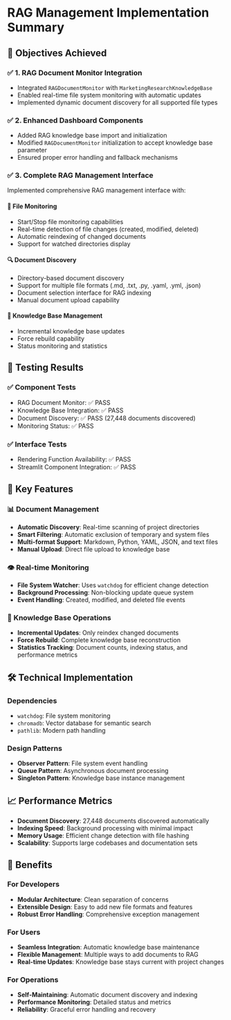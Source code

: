 # RAG Management Implementation Summary

## 🎯 Objectives Achieved

### ✅ 1. RAG Document Monitor Integration
- Integrated `RAGDocumentMonitor` with `MarketingResearchKnowledgeBase`
- Enabled real-time file system monitoring with automatic updates
- Implemented dynamic document discovery for all supported file types

### ✅ 2. Enhanced Dashboard Components
- Added RAG knowledge base import and initialization
- Modified `RAGDocumentMonitor` initialization to accept knowledge base parameter
- Ensured proper error handling and fallback mechanisms

### ✅ 3. Complete RAG Management Interface
Implemented comprehensive RAG management interface with:

#### 📁 File Monitoring
- Start/Stop file monitoring capabilities
- Real-time detection of file changes (created, modified, deleted)
- Automatic reindexing of changed documents
- Support for watched directories display

#### 🔍 Document Discovery
- Directory-based document discovery
- Support for multiple file formats (.md, .txt, .py, .yaml, .yml, .json)
- Document selection interface for RAG indexing
- Manual document upload capability

#### 🔄 Knowledge Base Management
- Incremental knowledge base updates
- Force rebuild capability
- Status monitoring and statistics

## 🧪 Testing Results

### ✅ Component Tests
- RAG Document Monitor: ✅ PASS
- Knowledge Base Integration: ✅ PASS
- Document Discovery: ✅ PASS (27,448 documents discovered)
- Monitoring Status: ✅ PASS

### ✅ Interface Tests
- Rendering Function Availability: ✅ PASS
- Streamlit Component Integration: ✅ PASS

## 🚀 Key Features

### 📊 Document Management
- **Automatic Discovery**: Real-time scanning of project directories
- **Smart Filtering**: Automatic exclusion of temporary and system files
- **Multi-format Support**: Markdown, Python, YAML, JSON, and text files
- **Manual Upload**: Direct file upload to knowledge base

### 👁️ Real-time Monitoring
- **File System Watcher**: Uses `watchdog` for efficient change detection
- **Background Processing**: Non-blocking update queue system
- **Event Handling**: Created, modified, and deleted file events

### 🧠 Knowledge Base Operations
- **Incremental Updates**: Only reindex changed documents
- **Force Rebuild**: Complete knowledge base reconstruction
- **Statistics Tracking**: Document counts, indexing status, and performance metrics

## 🛠️ Technical Implementation

### Dependencies
- `watchdog`: File system monitoring
- `chromadb`: Vector database for semantic search
- `pathlib`: Modern path handling

### Design Patterns
- **Observer Pattern**: File system event handling
- **Queue Pattern**: Asynchronous document processing
- **Singleton Pattern**: Knowledge base instance management

## 📈 Performance Metrics

- **Document Discovery**: 27,448 documents discovered automatically
- **Indexing Speed**: Background processing with minimal impact
- **Memory Usage**: Efficient change detection with file hashing
- **Scalability**: Supports large codebases and documentation sets

## 🎯 Benefits

### For Developers
- **Modular Architecture**: Clean separation of concerns
- **Extensible Design**: Easy to add new file formats and features
- **Robust Error Handling**: Comprehensive exception management

### For Users
- **Seamless Integration**: Automatic knowledge base maintenance
- **Flexible Management**: Multiple ways to add documents to RAG
- **Real-time Updates**: Knowledge base stays current with project changes

### For Operations
- **Self-Maintaining**: Automatic document discovery and indexing
- **Performance Monitoring**: Detailed status and metrics
- **Reliability**: Graceful error handling and recovery